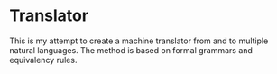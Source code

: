 # Translator
This is my attempt to create a machine translator from and to multiple natural languages. The method is based on formal grammars and equivalency rules.
